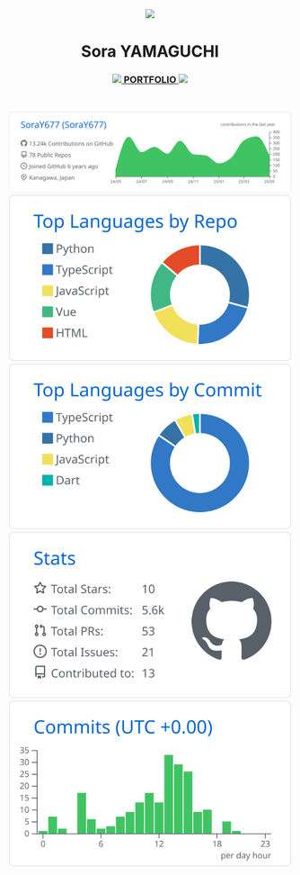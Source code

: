<div align="center">

<img src="https://avatars.githubusercontent.com/u/46548311?v=4" width="129" >
 
# Sora YAMAGUCHI

### [<img src="https://github.com/user-attachments/assets/3aa36f2b-9cc7-42da-9665-45de3d0da4d0" height="16"> PORTFOLIO <img src="https://github.com/user-attachments/assets/3aa36f2b-9cc7-42da-9665-45de3d0da4d0" height="16">](https://raxsy.life/member/SoraY677)

<br>
<div>
 
[![](./profile-summary-card-output/github/0-profile-details.svg)](https://github.com/vn7n24fzkq/github-profile-summary-cards)
[![](./profile-summary-card-output/github/1-repos-per-language.svg)](https://github.com/vn7n24fzkq/github-profile-summary-cards) [![](./profile-summary-card-output/github/2-most-commit-language.svg)](https://github.com/vn7n24fzkq/github-profile-summary-cards)
[![](./profile-summary-card-output/github/3-stats.svg)](https://github.com/vn7n24fzkq/github-profile-summary-cards) [![](./profile-summary-card-output/github/4-productive-time.svg)](https://github.com/vn7n24fzkq/github-profile-summary-cards)

</div>

</div>

